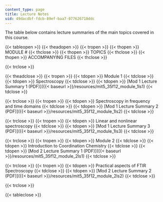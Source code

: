 ```yaml
---
content_type: page
title: Lecture Notes
uid: 49dacdbf-fdcb-89ef-baa7-077626718ddc
---
```


The table below contains lecture summaries of the main topics covered in this course.

{{< tableopen >}}
{{< theadopen >}}
{{< tropen >}}
{{< thopen >}}
MODULE #
{{< thclose >}}
{{< thopen >}}
TOPICS
{{< thclose >}}
{{< thopen >}}
ACCOMPANYING FILES
{{< thclose >}}

{{< trclose >}}

{{< theadclose >}}
{{< tropen >}}
{{< tdopen >}}
Module 1
{{< tdclose >}}
{{< tdopen >}}
Spectroscopy
{{< tdclose >}}
{{< tdopen >}}
[Mod 1 Lecture Summary 1 (PDF)]({{< baseurl >}}/resources/mit5_35f12_module_1ls1)
{{< tdclose >}}

{{< trclose >}}
{{< tropen >}}
{{< tdopen >}}
Spectroscopy in frequency and time domains
{{< tdclose >}}
{{< tdopen >}}
[Mod 1 Lecture Summary 2 (PDF)]({{< baseurl >}}/resources/mit5_35f12_module_1ls2)
{{< tdclose >}}

{{< trclose >}}
{{< tropen >}}
{{< tdopen >}}
Linear and nonlinear spectroscopy
{{< tdclose >}}
{{< tdopen >}}
[Mod 1 Lecture Summary 3 (PDF)]({{< baseurl >}}/resources/mit5_35f12_module_1ls3)
{{< tdclose >}}

{{< trclose >}}
{{< tropen >}}
{{< tdopen >}}
Module 2
{{< tdclose >}}
{{< tdopen >}}
Introduction to Coordination Chemistry
{{< tdclose >}}
{{< tdopen >}}
[Mod 2 Lecture Summary 1 (PDF)]({{< baseurl >}}/resources/mit5_35f12_module_2ls1)
{{< tdclose >}}

{{< trclose >}}
{{< tropen >}}
{{< tdopen >}}
Practical aspects of FTIR Spectroscopy
{{< tdclose >}}
{{< tdopen >}}
[Mod 2 Lecture Summary 2 (PDF)]({{< baseurl >}}/resources/mit5_35f12_module_2ls2)
{{< tdclose >}}

{{< trclose >}}

{{< tableclose >}}